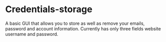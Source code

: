 # Credentials-storage
A basic GUI that allows you to store as well as remove your emails, password and account information.
Currently has only three fields website  username and password.
